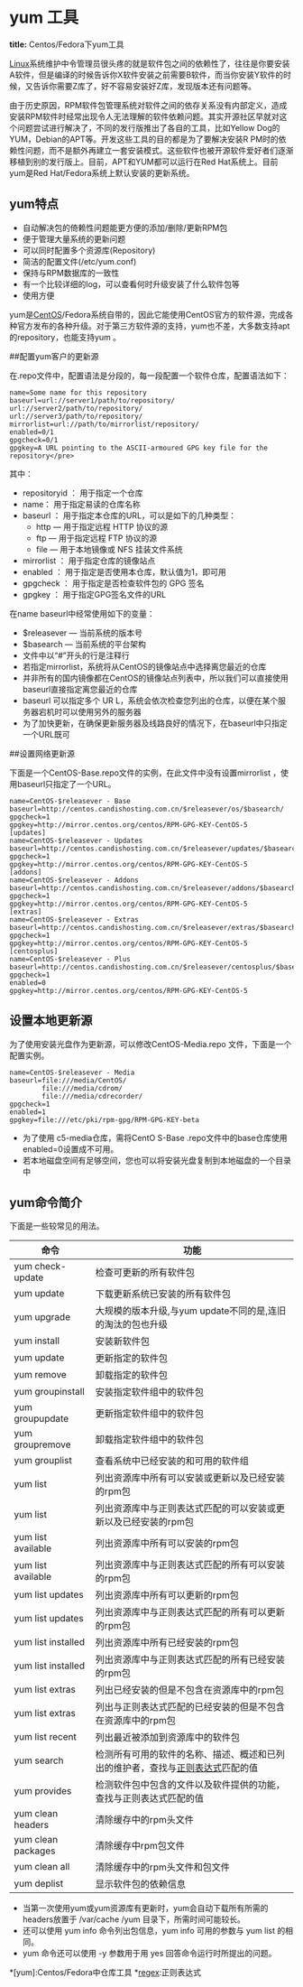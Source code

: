 # yum 工具
**title:** Centos/Fedora下yum工具  

[Linux][1]系统维护中令管理员很头疼的就是软件包之间的依赖性了，往往是你要安装A软件，但是编译的时候告诉你X软件安装之前需要B软件，而当你安装Y软件的时 候，又告诉你需要Z库了，好不容易安装好Z库，发现版本还有问题等。 

由于历史原因，RPM软件包管理系统对软件之间的依存关系没有内部定义，造成安装RPM软件时经常出现令人无法理解的软件依赖问题。其实开源社区早就对这个问题尝试进行解决了，不同的发行版推出了各自的工具，比如Yellow Dog的YUM，Debian的APT等。开发这些工具的目的都是为了要解决安装R PM时的依赖性问题，而不是额外再建立一套安装模式。这些软件也被开源软件爱好者们逐渐移植到别的发行版上。目前，APT和YUM都可以运行在Red Hat系统上。目前yum是Red Hat/Fedora系统上默认安装的更新系统。 

## yum特点

*   自动解决包的倚赖性问题能更方便的添加/删除/更新RPM包 
*   便于管理大量系统的更新问题 
*   可以同时配置多个资源库(Repository) 
*   简洁的配置文件(/etc/yum.conf) 
*   保持与RPM数据库的一致性 
*   有一个比较详细的log，可以查看何时升级安装了什么软件包等 
*   使用方便 

yum是[CentOS][2]/Fedora系统自带的，因此它能使用CentOS官方的软件源，完成各种官方发布的各种升级。对于第三方软件源的支持，yum也不差，大多数支持apt的repository，也能支持yum 。 

##配置yum客户的更新源

在.repo文件中，配置语法是分段的，每一段配置一个软件仓库，配置语法如下： 

    name=Some name for this repository
    baseurl=url://server1/path/to/repository/
    url://server2/path/to/repository/
    url://server3/path/to/repository/
    mirrorlist=url://path/to/mirrorlist/repository/
    enabled=0/1
    gpgcheck=0/1
    gpgkey=A URL pointing to the ASCII-armoured GPG key file for the repository</pre>

其中： 

*   repositoryid ： 用于指定一个仓库 
*   name： 用于指定易读的仓库名称 
*   baseurl ： 用于指定本仓库的URL，可以是如下的几种类型： 
    *   http — 用于指定远程 HTTP 协议的源 
    *   ftp — 用于指定远程 FTP 协议的源 
    *   file — 用于本地镜像或 NFS 挂装文件系统 
*   mirrorlist ： 用于指定仓库的镜像站点 
*   enabled ： 用于指定是否使用本仓库，默认值为1，即可用 
*   gpgcheck ： 用于指定是否检查软件包的 GPG 签名 
*   gpgkey ： 用于指定GPG签名文件的URL 

在name baseurl中经常使用如下的变量： 

*   $releasever — 当前系统的版本号 
*   $basearch — 当前系统的平台架构 
*   文件中以“#”开头的行是注释行 
*   若指定mirrorlist，系统将从CentOS的镜像站点中选择离您最近的仓库 
*   并非所有的国内镜像都在CentOS的镜像站点列表中，所以我们可以直接使用baseurl直接指定离您最近的仓库 
*   baseurl 可以指定多个 UR L，系统会依次检查您列出的仓库，以便在某个服务器宕机时可以使用另外的服务器 
*   为了加快更新，在确保更新服务器及线路良好的情况下，在baseurl中只指定一个URL既可 

##设置网络更新源

下面是一个CentOS-Base.repo文件的实例，在此文件中没有设置mirrorlist ，使用baseurl只指定了一个URL。

    name=CentOS-$releasever - Base
    baseurl=http://centos.candishosting.com.cn/$releasever/os/$basearch/
    gpgcheck=1
    gpgkey=http://mirror.centos.org/centos/RPM-GPG-KEY-CentOS-5
    [updates]
    name=CentOS-$releasever - Updates
    baseurl=http://centos.candishosting.com.cn/$releasever/updates/$basearch/
    gpgcheck=1
    gpgkey=http://mirror.centos.org/centos/RPM-GPG-KEY-CentOS-5
    [addons]
    name=CentOS-$releasever - Addons
    baseurl=http://centos.candishosting.com.cn/$releasever/addons/$basearch/
    gpgcheck=1
    gpgkey=http://mirror.centos.org/centos/RPM-GPG-KEY-CentOS-5
    [extras]
    name=CentOS-$releasever - Extras
    baseurl=http://centos.candishosting.com.cn/$releasever/extras/$basearch/
    gpgcheck=1
    gpgkey=http://mirror.centos.org/centos/RPM-GPG-KEY-CentOS-5
    [centosplus]
    name=CentOS-$releasever - Plus
    baseurl=http://centos.candishosting.com.cn/$releasever/centosplus/$basearch/
    gpgcheck=1
    enabled=0
    gpgkey=http://mirror.centos.org/centos/RPM-GPG-KEY-CentOS-5

## 设置本地更新源

为了使用安装光盘作为更新源，可以修改CentOS-Media.repo 文件，下面是一个配置实例。 

    name=CentOS-$releasever - Media
    baseurl=file:///media/CentOS/
            file:///media/cdrom/
            file:///media/cdrecorder/
    gpgcheck=1
    enabled=1
    gpgkey=file:///etc/pki/rpm-gpg/RPM-GPG-KEY-beta

*   为了使用 c5-media仓库，需将CentO S-Base .repo文件中的base仓库使用enabled=0设置成不可用。 
*   若本地磁盘空间有足够空间，您也可以将安装光盘复制到本地磁盘的一个目录中 

## yum命令简介

下面是一些较常见的用法。 


|  命令|  功能
|------|-------
|  yum check-update|  检查可更新的所有软件包
|  yum update|  下载更新系统已安装的所有软件包
|  yum upgrade|  大规模的版本升级,与yum update不同的是,连旧的淘汰的包也升级
|  yum install |  安装新软件包
|  yum update |  更新指定的软件包
|  yum remove |  卸载指定的软件包
|  yum groupinstall <groupnames>|  安装指定软件组中的软件包
|  yum groupupdate <groupnames>|  更新指定软件组中的软件包
|  yum groupremove <groupnames>|  卸载指定软件组中的软件包
|  yum grouplist|  查看系统中已经安装的和可用的软件组
|  yum list|  列出资源库中所有可以安装或更新以及已经安装的rpm包
|  yum list <regex>|  列出资源库中与正则表达式匹配的可以安装或更新以及已经安装的rpm包
|  yum list available|  列出资源库中所有可以安装的rpm包
|  yum list available <regex>|  列出资源库中与正则表达式匹配的所有可以安装的rpm包
|  yum list updates|  列出资源库中所有可以更新的rpm包
|  yum list updates <regex>|  列出资源库中与正则表达式匹配的所有可以更新的rpm包
|  yum list installed|  列出资源库中所有已经安装的rpm包
|  yum list installed <regex>|  列出资源库中与正则表达式匹配的所有已经安装的rpm包
|  yum list extras|  列出已经安装的但是不包含在资源库中的rpm包
|  yum list extras <regex>|  列出与正则表达式匹配的已经安装的但是不包含在资源库中的rpm包
|  yum list recent|  列出最近被添加到资源库中的软件包
|  yum search <regex>|  检测所有可用的软件的名称、描述、概述和已列出的维护者，查找与[正则表达式][regex]匹配的值
|  yum provides <regex>|  检测软件包中包含的文件以及软件提供的功能，查找与正则表达式匹配的值
|  yum clean headers|  清除缓存中的rpm头文件
|  yum clean packages|  清除缓存中rpm包文件
|  yum clean all|  清除缓存中的rpm头文件和包文件
|  yum deplist |  显示软件包的依赖信息

*   当第一次使用yum或yum资源库有更新时，yum会自动下载所有所需的headers放置于 /var/cache /yum 目录下，所需时间可能较长。 
*   还可以使用 yum info 命令列出包信息，yum info 可用的参数与 yum list 的相同。 
*   yum 命令还可以使用 -y 参数用于用 yes 回答命令运行时所提出的问题。

 [1]: /linux "Linux"
 [2]: /linux/centos "centos linux发行版本"
 [regex]: /wiki/regex "正则表达式"

 *[yum]:Centos/Fedora中仓库工具
 *[regex]:正则表达式

